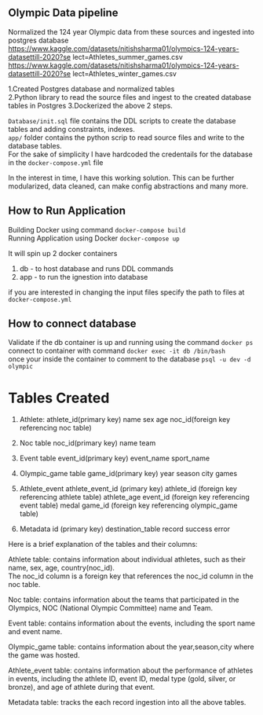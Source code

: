 ## Olympic Data pipeline

 Normalized the 124 year Olympic data from these sources and ingested into postgres database 
 https://www.kaggle.com/datasets/nitishsharma01/olympics-124-years-datasettill-2020?se lect=Athletes_summer_games.csv\
 https://www.kaggle.com/datasets/nitishsharma01/olympics-124-years-datasettill-2020?se lect=Athletes_winter_games.csv

1.Created Postgres database and normalized tables\
2.Python library to read the source files and ingest to the created database tables in Postgres
3.Dockerized the above 2 steps. 

`Database/init.sql` file contains the DDL scripts to create the database tables and adding constraints, indexes.\
`app/` folder contains the python scrip to read source files and write to the database tables.\
For the sake of simplicity I have hardcoded the credentails for the database in the `docker-compose.yml` file

In the interest in time, I have this working solution. 
This can be further modularized, data cleaned, can make config abstractions and many more.


## How to Run Application

Building Docker using command `docker-compose build`\
Running Application using Docker `docker-compose up`

It will spin up 2 docker containers
1. db - to host database and runs DDL commands
2. app - to run the ignestion into database

if you are interested in changing the input files specify the path to files at `docker-compose.yml`

## How to connect database

Validate if the db container is up and running using the command `docker ps`\
connect to container with command `docker exec -it db /bin/bash`\
once your inside the container to comment to the database `psql -u dev -d olympic`

# Tables Created
1. Athlete:
		athlete_id(primary key)
    name
    sex
    age
    noc_id(foreign key referencing noc table)
		
2. Noc table
		noc_id(primary key)
		name
		team
		
3. Event table
		event_id(primary key)
		event_name
		sport_name
		
4. Olympic_game table
		game_id(primary key)
		year
		season
		city
		games
		
5. Athlete_event
		athlete_event_id (primary key)
		athlete_id (foreign key referencing athlete table)
		athlete_age
		event_id (foreign key referencing event table)
		medal
		game_id (foreign key referencing olympic_game table)

6. Metadata
    id (primary key)
		destination_table
		record
		success
		error
		
		
Here is a brief explanation of the tables and their columns:

Athlete table: contains information about individual athletes, such as their name, sex, age, country(noc_id).\
The noc_id column is a foreign key that references the noc_id column in the noc table.

Noc table: contains information about the teams that participated in the Olympics, NOC (National Olympic Committee) name and Team.

Event table: contains information about the events, including the sport name and event name.

Olympic_game table: contains information about the year,season,city where the game was hosted.

Athlete_event table: contains information about the performance of athletes in events, including the athlete ID, event ID, medal type (gold, silver, or bronze), and age of athlete during that event.

Metadata table: tracks the each record ingestion into all the above tables.

